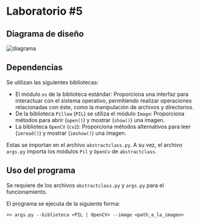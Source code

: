 # Laboratorio #5
## Diagrama de diseño
![diagrama](https://raw.githubusercontent.com/mareyes1/Lab2/main/diagrama_lab5_v2.png)
## Dependencias
Se utilizan las siguientes bibliotecas:

* El módulo `os` de la biblioteca estándar: Proporciona una interfaz para interactuar con el sistema operativo, permitiendo realizar operaciones relacionadas con éste, como la manipulación de archivos y directorios.
* De la biblioteca `Pillow` (`PIL`) se utiliza el módulo `Image`: Proporciona métodos para abrir (`open()`) y mostrar (`show()`) una imagen.
* La biblioteca `OpenCV` (`cv2`): Proporciona métodos alternativos para leer (`imread()`) y mostrar (`imshow()`) una imagen.

Estas se importan en el archivo `abstractclass.py`. A su vez, el archivo `args.py` importa los módulos `Pil` y `OpenCv` de `abstractclass`.
## Uso del programa
Se requiere de los archivos `abstractclass.py` y `args.py` para el funcionamiento.

El programa se ejecuta de la siguiente forma:

`>> args.py --biblioteca <PIL | OpenCV> --image <path_a_la_imagen>`
